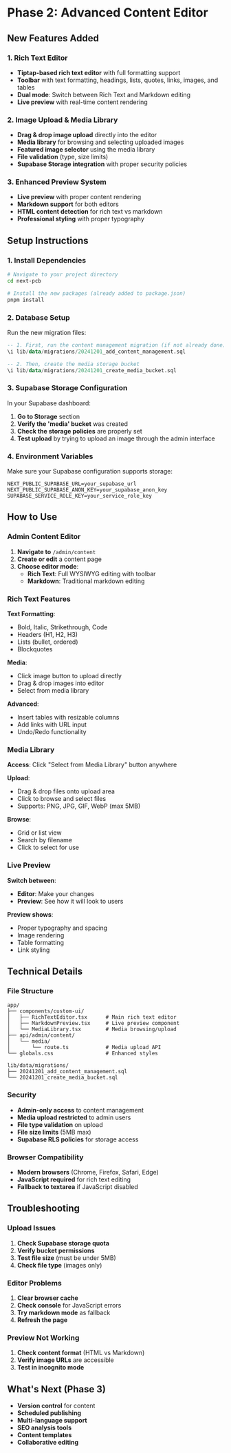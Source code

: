  # Phase 2: Advanced Content Editor

## New Features Added

### 1. Rich Text Editor
- **Tiptap-based rich text editor** with full formatting support
- **Toolbar** with text formatting, headings, lists, quotes, links, images, and tables  
- **Dual mode**: Switch between Rich Text and Markdown editing
- **Live preview** with real-time content rendering

### 2. Image Upload & Media Library
- **Drag & drop image upload** directly into the editor
- **Media library** for browsing and selecting uploaded images
- **Featured image selector** using the media library
- **File validation** (type, size limits)
- **Supabase Storage integration** with proper security policies

### 3. Enhanced Preview System
- **Live preview** with proper content rendering
- **Markdown support** for both editors
- **HTML content detection** for rich text vs markdown
- **Professional styling** with proper typography

## Setup Instructions

### 1. Install Dependencies

```bash
# Navigate to your project directory
cd next-pcb

# Install the new packages (already added to package.json)
pnpm install
```

### 2. Database Setup

Run the new migration files:

```sql
-- 1. First, run the content management migration (if not already done)
\i lib/data/migrations/20241201_add_content_management.sql

-- 2. Then, create the media storage bucket
\i lib/data/migrations/20241201_create_media_bucket.sql
```

### 3. Supabase Storage Configuration

In your Supabase dashboard:

1. **Go to Storage** section
2. **Verify the 'media' bucket** was created
3. **Check the storage policies** are properly set
4. **Test upload** by trying to upload an image through the admin interface

### 4. Environment Variables

Make sure your Supabase configuration supports storage:

```env
NEXT_PUBLIC_SUPABASE_URL=your_supabase_url
NEXT_PUBLIC_SUPABASE_ANON_KEY=your_supabase_anon_key
SUPABASE_SERVICE_ROLE_KEY=your_service_role_key
```

## How to Use

### Admin Content Editor

1. **Navigate to** `/admin/content`
2. **Create or edit** a content page
3. **Choose editor mode**:
   - **Rich Text**: Full WYSIWYG editing with toolbar
   - **Markdown**: Traditional markdown editing

### Rich Text Features

**Text Formatting**:
- Bold, Italic, Strikethrough, Code
- Headers (H1, H2, H3)
- Lists (bullet, ordered)
- Blockquotes

**Media**:
- Click image button to upload directly
- Drag & drop images into editor
- Select from media library

**Advanced**:
- Insert tables with resizable columns
- Add links with URL input
- Undo/Redo functionality

### Media Library

**Access**: Click "Select from Media Library" button anywhere

**Upload**: 
- Drag & drop files onto upload area
- Click to browse and select files
- Supports: PNG, JPG, GIF, WebP (max 5MB)

**Browse**:
- Grid or list view
- Search by filename
- Click to select for use

### Live Preview

**Switch between**:
- **Editor**: Make your changes
- **Preview**: See how it will look to users

**Preview shows**:
- Proper typography and spacing
- Image rendering
- Table formatting
- Link styling

## Technical Details

### File Structure

```
app/
├── components/custom-ui/
│   ├── RichTextEditor.tsx      # Main rich text editor
│   ├── MarkdownPreview.tsx     # Live preview component  
│   └── MediaLibrary.tsx        # Media browsing/upload
├── api/admin/content/
│   └── media/
│       └── route.ts            # Media upload API
└── globals.css                 # Enhanced styles

lib/data/migrations/
├── 20241201_add_content_management.sql
└── 20241201_create_media_bucket.sql
```

### Security

- **Admin-only access** to content management
- **Media upload restricted** to admin users
- **File type validation** on upload
- **File size limits** (5MB max)
- **Supabase RLS policies** for storage access

### Browser Compatibility

- **Modern browsers** (Chrome, Firefox, Safari, Edge)
- **JavaScript required** for rich text editing
- **Fallback to textarea** if JavaScript disabled

## Troubleshooting

### Upload Issues

1. **Check Supabase storage quota**
2. **Verify bucket permissions**
3. **Test file size** (must be under 5MB)
4. **Check file type** (images only)

### Editor Problems

1. **Clear browser cache**
2. **Check console** for JavaScript errors
3. **Try markdown mode** as fallback
4. **Refresh the page**

### Preview Not Working

1. **Check content format** (HTML vs Markdown)
2. **Verify image URLs** are accessible
3. **Test in incognito mode**

## What's Next (Phase 3)

- **Version control** for content
- **Scheduled publishing** 
- **Multi-language support**
- **SEO analysis tools**
- **Content templates**
- **Collaborative editing**